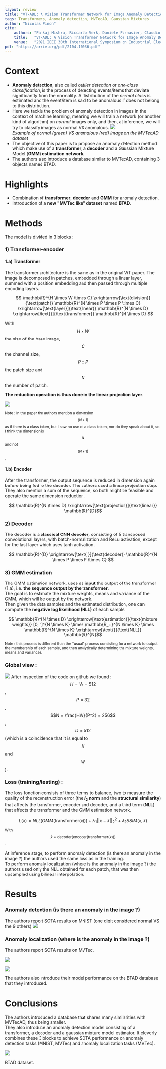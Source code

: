 ```yaml
---
layout: review
title: "VT-ADL: A Vision Transformer Network for Image Anomaly Detection and Localization"
tags: Transformers, Anomaly detection, MVTecAD, Gaussian Mixtures
author: "Nicolas Pinon"
cite:
    authors: "Pankaj Mishra, Riccardo Verk, Daniele Fornasier, Claudio Piciarelli, Gian Luca Foresti"
    title:   "VT-ADL: A Vision Transformer Network for Image Anomaly Detection and Localization"
    venue:   "2021 IEEE 30th International Symposium on Industrial Electronics (ISIE)"
pdf: "https://arxiv.org/pdf/2104.10036.pdf"
---
```



# Context

* **Anomaly detection**, also called *outlier detection* or *one-class classification*, is the process of detecting events/items that deviate significantly from the normality. A distribution of the *normal class* is estimated and the event/item is said to be anomalous if does not belong to this distribution.
* Here we tackle the problem of anomaly detection in images in the context of machine learning, meaning we will train a network (or another kind of algorithm) on *normal* images only, and then, at inference, we will try to classify images as normal VS anomalous.
![](/collections//images/VT-ADL/mvtec_ad.jpg)  
*Example of normal (green) VS anomalous (red) image on the MVTecAD dataset*
* The objective of this paper is to propose an anomaly detection method which make use of a **transformer**, a **decoder** and a Gaussian Mixture Model (**GMM**) **estimation network**.
* The authors also introduce a database similar to MVTecAD, containing 3 objects named BTAD.


# Highlights

* Combination of **transformer**, **decoder** and **GMM** for anomaly detection.
* Introduction of a **new "MVTec like" dataset** named **BTAD**.


# Methods

The model is divided in 3 blocks :

### 1) Transformer-encoder
#### 1.a) Transformer

The transformer architecture is the same as in the original ViT paper. The image is decomposed in patches, embedded through a linear layer, summed with a position embedding and then passed through multiple encoding layers.

$$ \mathbb{R}^{H \times W \times C} \xrightarrow[\text{division}]{\text{patch}}  \mathbb{R}^{N \times P \times P \times C} \xrightarrow[\text{layer}]{\text{linear}} \mathbb{R}^{N \times D} \xrightarrow[\text{}]{\text{transformer}} \mathbb{R}^{N \times D} $$  

With $$H \times W$$ the size of the base image, $$C$$ the channel size, $$P \times P$$ the patch size and $$N$$ the number of patch.  

**The reduction operation is thus done in the linear projection layer**.

![](/collections/images/VT-ADL/fig2_short.jpg)


<sup> Note : In the paper the authors mention a dimension $$(N+1)$$ as if there is a class token, but I saw no use of a class token, nor do they speak about it, so I think the dimension is $$N$$ and not $$(N+1)$$. </sup>   

#### 1.b) Encoder

After the transformer, the output sequence is reduced in dimension again before being fed to the decoder. The authors used a linear projection step. They also mention a sum of the sequence, so both might be feasible and operate the same dimension reduction.

$$ \mathbb{R}^{N \times D} \xrightarrow[\text{projection}]{\text{linear}} \mathbb{R}^{D}$$

### 2) Decoder

The decoder is a **classical CNN decoder**, consisting of 5 transposed convolutional layers, with batch-normalization and ReLu activation, except for the last layer which uses tanh activation.

$$ \mathbb{R}^{D} \xrightarrow[\text{ }]{\text{decoder}} \mathbb{R}^{N \times P \times P \times C} $$



### 3) GMM estimation 

The GMM estimation network, uses as **input** the output of the transformer (1.a), i.e. **the sequence output by the transformer**.  
The goal is to estimate the mixture weights, means and variance of the GMM, which will be output by the network.  
Then given the data samples and the estimated distribution, one can compute the **negative log likelihood (NLL)** of each sample.

$$ \mathbb{R}^{N \times D} \xrightarrow[\text{estimation}]{\text{mixture weights}} [0, 1]^{N \times K} \times \mathbb{R_+}^{N \times K} \times \mathbb{R}^{N \times K} \xrightarrow[\text{}]{\text{NLL}} \mathbb{R}^{N}$$

<sup> Note : this process is different than the "usual" process consisting for a network to output the membership of each sample, and then analytically determining the mixture weights, means and variances. </sup> 


### Global view :
![](/collections/images/VT-ADL/fig2.jpg)
After inspection of the code on github we found : $$H = W = 512$$, $$P = 32$$, $$N = \frac{HW}{P^2} = 256$$, $$D = 512$$ (which is a coincidence that it is equal to $$H$$ and $$W$$).

### Loss (training/testing) :

The loss fonction consists of three terms to balance, two to measure the quality of the reconstruction error (the **$l_2$ norm** and the **structural similarity**) that affects the transformer, encoder and decoder, and a third term (**NLL**) that affects the transformer and the GMM estimation network.  


$$ L(x) = NLL(GMM(\text{transformer}(x))) + \lambda_1 ||x - \hat{x}||_2^2 + \lambda_2 SSIM(x, \hat{x}) $$

<sup> With $$\hat{x} = \text{decoder(encoder(transformer(}x\text{)))}$$. </sup> 

At inference stage, to perform anomaly detection (is there an anomaly in the image ?) the authors used the same loss as in the training.  
To perform anomaly localization (where is the anomaly in the image ?) the authors used only the NLL obtained for each patch, that was then upsampled using bilinear interpolation.

# Results	

### Anomaly detection (is there an anomaly in the image ?)

The authors report SOTA results on MNIST (one digit considered normal VS the 9 others)
![](/collections/images/VT-ADL/tab2.jpg)

### Anomaly localization (where is the anomaly in the image ?)

The authors report SOTA results on MVTec.

![](/collections/images/VT-ADL/fig3.jpg)

![](/collections/images/VT-ADL/tab3.jpg)

The authors also introduce their model performance on the BTAD database that they introduced. 

# Conclusions

The authors introduced a database that shares many similarities with MVTecAD, thus being smaller.  
They also introduce an anomaly detection model consisting of a transformer, a decoder and a gaussian mixture model estimator. It cleverly combines these 3 blocks to achieve SOTA performance on anomaly detection tasks (MNIST, MVTec) and anomaly localization tasks (MVTec).

![](/collections/images/VT-ADL/fig1.jpg)

BTAD dataset.

